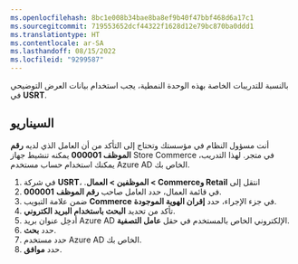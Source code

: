 ```yaml
---
ms.openlocfilehash: 8bc1e008b34bae8ba8ef9b40f47bbf468d6a17c1
ms.sourcegitcommit: 719553652dcf44322f1628d12e79bc870ba0ddd1
ms.translationtype: HT
ms.contentlocale: ar-SA
ms.lasthandoff: 08/15/2022
ms.locfileid: "9299587"
---
```

بالنسبة للتدريبات الخاصة بهذه الوحدة النمطية، يجب استخدام بيانات العرض التوضيحي في **USRT**.

## <a name="scenario"></a>السيناريو
أنت مسؤول النظام في مؤسستك وتحتاج إلى التأكد من أن العامل الذي لديه **رقم الموظف 000001** يمكنه تنشيط جهاز Store Commerce في متجر. لهذا التدريب، يمكنك استخدام حساب مستخدم Azure AD الخاص بك.

1. في شركة **USRT**، انتقل إلى **‬‏‫Retail وCommerce > الموظفين > العمال**.
2. في قائمة العمال، حدد العامل صاحب **رقم الموظف** **000001**.
3. ضمن علامة التبويب **Commerce** في جزء الإجراء، حدد **إقران الهوية الموجودة**.
4. تأكد من تحديد **البحث باستخدام البريد الكتروني**.
5. أدخِل عنوان بريد Azure AD الإلكتروني الخاص بالمستخدم في حقل **عامل التصفية**. 
6. حدد **بحث**.
7. حدد مستخدم Azure AD الخاص بك.
8. حدد **موافق**.

